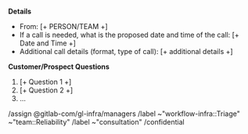 <!--
This template is for GitLab Team Members seeking support for answering customer or prospect questions.

Please fill out the details below. We will do our best to provide direct support for a customer call.
-->

**Details** 
 - From: [+ PERSON/TEAM +]
 - If a call is needed, what is the proposed date and time of the call:  [+ Date and Time +]
 - Additional call details (format, type of call): [+ additional details +]

**Customer/Prospect Questions**
1. [+ Question 1 +]
2. [+ Question 2 +]
3. ...

<!--
please do not edit the below
-->

/assign @gitlab-com/gl-infra/managers
/label ~"workflow-infra::Triage" ~"team::Reliability" 
/label ~"consultation"
/confidential
